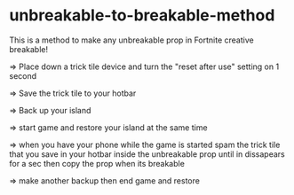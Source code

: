 # unbreakable-to-breakable-method
This is a method to make any unbreakable prop in Fortnite creative breakable!

⇒ Place down a trick tile device and turn the "reset after use" setting on 1 second

⇒ Save the trick tile to your hotbar

⇒ Back up your island

⇒ start game and restore your island at the same time

⇒ when you have your phone while the game is started spam the trick tile that you save in your hotbar inside the unbreakable prop until in dissapears for a sec then copy the prop when its breakable

⇒ make another backup then end game and restore
